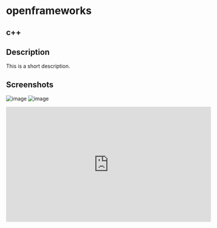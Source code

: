 # openframeworks
## c++
## Description
This is a short description.
## Screenshots
![image](https://github.com/EffieSong/openframeworks/Assignment_2/raw/master/modules.png)
![image](https://github.com/EffieSong/openframeworks/Assignment_2/raw/master/setupTest.png)

<iframe width="560" height="315" src="https://www.youtube.com/embed/_iErofRCvOE" frameborder="0" allow="accelerometer; autoplay; encrypted-media; gyroscope; picture-in-picture" allowfullscreen></iframe>
